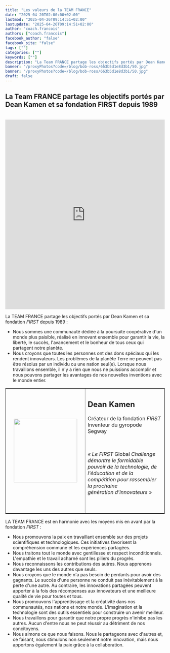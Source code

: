 ```yaml
---
title: "Les valeurs de la TEAM FRANCE"
date: "2025-04-20T02:00:00+02:00"
lastmod: "2025-04-26T09:14:51+02:00"
lastupdate: "2025-04-26T09:14:51+02:00"
author: "coach.francois"
authors: ["coach.francois"]
facebook_author: "false"
facebook_site: "false"
tags: [""]
categories: [""]
keywords: [""]
description: "La Team FRANCE partage les objectifs portés par Dean Kamen et sa fondation FIRST depuis 1989  "
baneer: "/proxyPhotos?code=/blog/bob-ross/663b5d1e8d3b1/50.jpg"
banner: "/proxyPhotos?code=/blog/bob-ross/663b5d1e8d3b1/50.jpg"
draft: false
---
```

## La Team FRANCE partage les objectifs portés par Dean Kamen et sa fondation FIRST depuis 1989  

<br>
<iframe class="youtube-player" width="100%" height="597" src="https://www.youtube.com/embed/HdcyzBC6NDw?version=3&amp;rel=1&amp;showsearch=0&amp;showinfo=1&amp;iv_load_policy=1&amp;fs=1&amp;hl=fr-FR&amp;autohide=2&amp;wmode=transparent" allowfullscreen="true" style="border:0;" sandbox="allow-scripts allow-same-origin allow-popups allow-presentation allow-popups-to-escape-sandbox"></iframe>
<br>

<p>La TEAM FRANCE partage les objectifs port&eacute;s par Dean Kamen et sa fondation <i>FIRST</i> depuis 1989 :</p>
<ul>
<li>Nous sommes une communaut&eacute; d&eacute;di&eacute;e &agrave; la poursuite coop&eacute;rative d'un monde plus paisible, r&eacute;alis&eacute; en innovant ensemble pour garantir la vie, la libert&eacute;, le succ&egrave;s, l'avancement et le bonheur de tous ceux qui partagent notre plan&egrave;te.</li>
<li>Nous croyons que toutes les personnes ont des dons sp&eacute;ciaux qui les rendent innovateurs. Les probl&egrave;mes de la plan&egrave;te Terre ne peuvent pas &ecirc;tre r&eacute;solus par un individu ou une nation seul(e). Lorsque nous travaillons ensemble, il n'y a rien que nous ne puissions accomplir et nous pouvons partager les avantages de nos nouvelles inventions avec le monde entier.</li>
</ul>

<table border="1" style="border-collapse: collapse; width: 100%;">
<tbody>
<tr>
<td style="width: 50%; text-align: right;"><img src="/proxyPhotos?code=/blog/bob-ross/663bc0653f908/50.jpg" width="200" height="200" alt="" style="display: block; margin-left: auto; margin-right: auto;" /></td>
<td style="width: 50%;">
<h2><strong>Dean Kamen</strong></h2>
<p>Cr&eacute;ateur de la fondation <i>FIRST<br /></i>Inventeur du gyropode Segway</p>
<p>&nbsp;</p>
<p style="text-align: left;"><i>&laquo;&nbsp;Le FIRST </i>Global <i>Challenge d&eacute;montre le formidable pouvoir de la technologie, de l'&eacute;ducation et de la comp&eacute;tition pour&nbsp;rassembler la prochaine g&eacute;n&eacute;ration&nbsp;d'innovateurs &raquo;</i></p>
<p style="text-align: left;">&nbsp;</p>
</td>
</tr>
</tbody>
</table>

<p>LA TEAM FRANCE est en harmonie avec les moyens mis en avant par la fondation <i>FIRST</i> :</p>
<ul>
<li>Nous promouvons la paix en travaillant ensemble sur des projets scientifiques et technologiques. Ces initiatives favorisent la compr&eacute;hension commune et les exp&eacute;riences partag&eacute;es.</li>
<li>Nous traitons tout le monde avec gentillesse et respect inconditionnels. L'empathie et le travail acharn&eacute; sont les piliers du progr&egrave;s.</li>
<li>Nous reconnaissons les contributions des autres. Nous apprenons davantage les uns des autres que seuls.</li>
<li>Nous croyons que le monde n'a pas besoin de perdants pour avoir des gagnants. Le succ&egrave;s d'une personne ne conduit pas in&eacute;vitablement &agrave; la perte d'une autre. Au contraire, les innovations partag&eacute;es peuvent apporter &agrave; la fois des r&eacute;compenses aux innovateurs et une meilleure qualit&eacute; de vie pour toutes et tous.</li>
<li>Nous promouvons l'apprentissage et la cr&eacute;ativit&eacute; dans nos communaut&eacute;s, nos nations et notre monde. L'imagination et la technologie sont des outils essentiels pour construire un avenir meilleur.</li>
<li>Nous travaillons pour garantir que notre propre progr&egrave;s n'inhibe pas les autres. Aucun d'entre nous ne peut r&eacute;ussir au d&eacute;triment de nos concitoyens.</li>
<li>Nous aimons ce que nous faisons. Nous le partageons avec d'autres et, ce faisant, nous stimulons non seulement notre innovation, mais nous apportons &eacute;galement la paix gr&acirc;ce &agrave; la collaboration.</li>
</ul>
    





